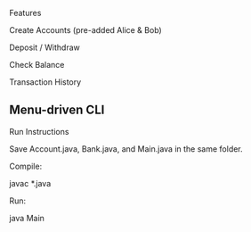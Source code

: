 Features

Create Accounts (pre-added Alice & Bob)

Deposit / Withdraw

Check Balance

Transaction History

Menu-driven CLI
----------------------------------------
Run Instructions

Save Account.java, Bank.java, and Main.java in the same folder.

Compile:

javac *.java


Run:

java Main

